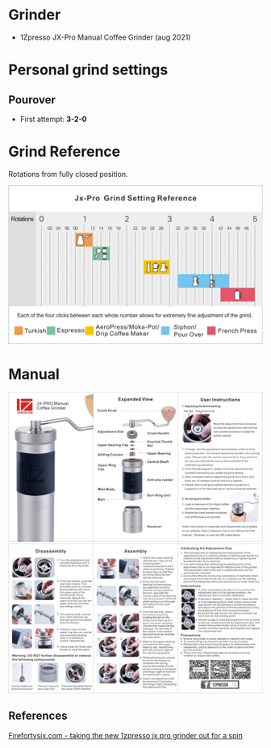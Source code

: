 # Grinder

* 1Zpresso JX-Pro Manual Coffee Grinder (aug 2021)

# Personal grind settings

## Pourover
* First attempt: **3-2-0**


# Grind Reference

Rotations from fully closed position.  

![Manual Part 1](assets/grind-ref.jpg)

# Manual

![Manual Part 1](assets/manual.01.jpg)
![Manual Part 2](assets/manual.02.jpg)

## References

[Firefortysix.com - taking the new 1zpresso jx pro grinder out for a spin](https://firefortysix.com/2021/03/31/taking-the-new-1zpresso-jx-pro-grinder-out-for-a-spin/)